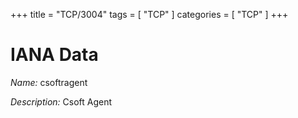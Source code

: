 +++
title = "TCP/3004"
tags = [ "TCP" ]
categories = [ "TCP" ]
+++

# IANA Data

_Name:_ csoftragent

_Description:_ Csoft Agent


